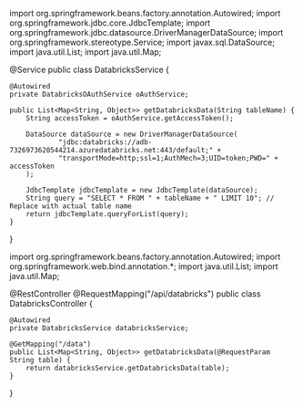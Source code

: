 import org.springframework.beans.factory.annotation.Autowired;
import org.springframework.jdbc.core.JdbcTemplate;
import org.springframework.jdbc.datasource.DriverManagerDataSource;
import org.springframework.stereotype.Service;
import javax.sql.DataSource;
import java.util.List;
import java.util.Map;

@Service
public class DatabricksService {

    @Autowired
    private DatabricksOAuthService oAuthService;

    public List<Map<String, Object>> getDatabricksData(String tableName) {
        String accessToken = oAuthService.getAccessToken();

        DataSource dataSource = new DriverManagerDataSource(
                "jdbc:databricks://adb-7326973620544214.azuredatabricks.net:443/default;" +
                "transportMode=http;ssl=1;AuthMech=3;UID=token;PWD=" + accessToken
        );

        JdbcTemplate jdbcTemplate = new JdbcTemplate(dataSource);
        String query = "SELECT * FROM " + tableName + " LIMIT 10"; // Replace with actual table name
        return jdbcTemplate.queryForList(query);
    }
}




import org.springframework.beans.factory.annotation.Autowired;
import org.springframework.web.bind.annotation.*;
import java.util.List;
import java.util.Map;

@RestController
@RequestMapping("/api/databricks")
public class DatabricksController {

    @Autowired
    private DatabricksService databricksService;

    @GetMapping("/data")
    public List<Map<String, Object>> getDatabricksData(@RequestParam String table) {
        return databricksService.getDatabricksData(table);
    }
}


